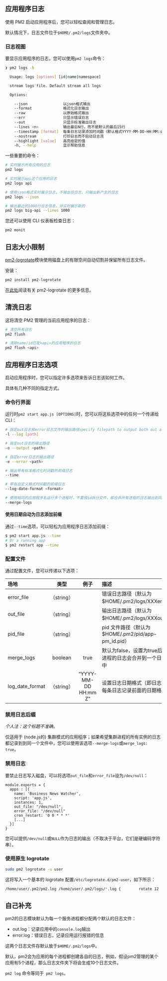 ## 应用程序日志

使用 PM2 启动应用程序后，您可以轻松查阅和管理日志。

默认情况下，日志文件位于`$HOME/.pm2/logs`文件夹中。

### 日志视图

要显示应用程序的日志，您可以使用`pm2 logs`命令：

```bash
❯ pm2 logs -h

  Usage: logs [options] [id|name|namespace]

  stream logs file. Default stream all logs

  Options:

    --json                以json格式输出
    --format              格式化日志输出
    --raw                 以原始格式输出
    --err                 只显示错误日志
    --out                 只显示标准输出日志
    --lines <n>           输出最后N行，而不是默认的最后15行
    --timestamp [format]  每条日志记录添加时间戳（默认格式YYYY-MM-DD-HH:MM:ss）
    --nostream            打印日志而不启动日志流
    --highlight [value]   高亮给定的值
    -h, --help            显示帮助信息
```

一些重要的命令：

```bash
# 实时展示所有应用的日志
pm2 logs

# 实时展示api这个应用的日志
pm2 logs api

# 使用json格式实时展示日志，不输出旧日志，只输出新产生的日志
pm2 logs --json

# 输出最近的1000行日志信息，并实时展示新的
pm2 logs big-api --lines 1000
```

您还可以使用 CLI 仪表板检查日志：

```bash
pm2 monit
```



## 日志大小限制

[pm2-logrotate](https://github.com/keymetrics/pm2-logrotate)模块使用磁盘上的有限空间自动切割并保留所有日志文件。

安装：

```bash
pm2 install pm2-logrotate
```

[在此处](https://github.com/pm2-hive/pm2-logrotate#configure)阅读有关 pm2-logrotate 的更多信息。



## 清洗日志

这将清空 PM2 管理的当前应用程序的日志：

```bash
# 清空所有日志
pm2 flush

# 清除name/id匹配<api>的应用程序的日志
pm2 flush <api> 
```

## 应用程序日志选项

启动应用程序时，您可以指定许多选项来告诉日志该如何工作。

具体有几种不同的指定方式。

### 命令行界面

运行时`pm2 start app.js [OPTIONS]`时，您可以将这些选项中的任何一个传递给 CLI：

```bash
# 指定out日志和error日志文件的输出路径specify filepath to output both out and error logs
-l --log [path]

# 指定out日志的输出路径
-o --output <path>

# 指定error日志的输出路径
-e --error <path>

# 输出带有标准格式化时间戳的前缀日志
--time

# 带有自定义格式时间戳的前缀日志
--log-date-format <format>

# 使用相同的应用程序名运行多个进程时，不要按id拆分文件，即合并所有进程的日志输出到同一个文件中
--merge-logs
```

#### 使用日期自动为日志添加前缀

通过`--time`选项，可以轻松为应用程序日志添加前缀：

```bash
$ pm2 start app.js --time
# Or a running app
$ pm2 restart app --time
```



### 配置文件

通过配置文件，您可以传递以下选项：

| 场地            |    类型    |         例子         | 描述                                                         |
| :-------------- | :--------: | :------------------: | :----------------------------------------------------------- |
| error_file      | （string） |                      | 错误日志路径（默认为$HOME/.pm2/logs/XXXerr.log）             |
| out_file        | （string） |                      | 输出日志路径（默认为$HOME/.pm2/logs/XXXout.log）             |
| pid_file        | （string） |                      | pid 文件路径（默认为$HOME/.pm2/pid/app-pm_id.pid）           |
| merge_logs      |  boolean   |         true         | 默认为false，设置为true后，所有进程的日志会合并到一个日志文件中 |
| log_date_format | （string） | “YYYY-MM-DD HH:mm Z” | 设置日志日期格式（即日志文件中每条日志记录前面的日期格式）   |

### 禁用日志后缀

*个人注：这个标题不准确。*

仅适用于 (node.js的) 集群模式的应用程序；如果希望集群进程的所有实例的日志都记录到到同一个文件中，您可以使用该选项`--merge-logs`或`merge_logs: true`。



### 禁用日志

要禁止日志写入磁盘，可以将选项`out_file`和`error_file`设为`/dev/null`：

```
module.exports = {
  apps : [{
    name: 'Business News Watcher',
    script: 'app.js',
    instances: 1,
    out_file: "/dev/null",
    error_file: "/dev/null"
    cron_restart: '0 0 * * *'
    [...]
  }]
}
```

您可以提供`/dev/null`或`NULL`作为日志的输出（不取决于平台，它们是硬编码字符串）。



### 使用原生 logrotate

```bash
sudo pm2 logrotate -u user
```

这将写入一个基本的 logrotate 配置`/etc/logrotate.d/pm2-user`，如下所示：

```bash
/home/user/.pm2/pm2.log /home/user/.pm2/logs/*.log {        rotate 12        weekly        missingok        notifempty        compress        delaycompress        create 0640 user user}
```



## 自己补充

pm2的日志模块默认为每一个服务进程都分配两个默认的日志文件：

- out.log：记录应用中的`console.log`输出
- error.log：错误日志，记录应用运行报错的信息

这两个日志文件存默认放于`$HOME/.pm2/logs`中。

默认，pm2会为应用的每个进程都创建各自的日志，例如，假设pm2管理的某个应用有5个进程，那么日志文件夹下将会生成10个日志文件。

`pm2 log` 命令等同于` pm2 logs`。

